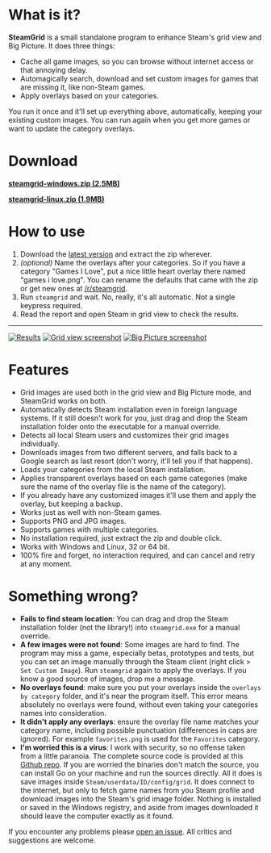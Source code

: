 # What is it? #

**SteamGrid** is a small standalone program to enhance Steam's grid view and Big Picture. It does three things:

- Cache all game images, so you can browse without internet access or that
  annoying delay.
- Automagically search, download and set custom images for games that are missing it, like non-Steam games.
- Apply overlays based on your categories.

You run it once and it'll set up everything above, automatically, keeping your existing custom images. You can run
again when you get more games or want to update the category overlays.

# Download #

[**steamgrid-windows.zip (2.5MB)**](https://github.com/boppreh/steamgrid/releases/download/v1.3.0/steamgrid-windows.zip)

[**steamgrid-linux.zip (1.9MB)**](https://github.com/boppreh/steamgrid/releases/download/v1.3.0/steamgrid-linux.zip)

# How to use #

1. Download the [latest version](https://github.com/boppreh/steamgrid/releases/latest) and extract the zip wherever.
2. *(optional)* Name the overlays after your categories. So if you have a category "Games I Love", put a nice little heart overlay there named "games i love.png". You can rename the defaults that came with the zip or get new ones at [/r/steamgrid](http://www.reddit.com/r/steamgrid/wiki/overlays).
3. Run `steamgrid` and wait. No, really, it's all automatic. Not a single keypress required.
4. Read the report and open Steam in grid view to check the results.

---

[![Results](https://i.imgur.com/QBHZVNx.png)](https://github.com/boppreh/steamgrid/releases/latest)
[![Grid view screenshot](http://i.imgur.com/abnqZ6C.png)](http://i.imgur.com/abnqZ6C.png)
[![Big Picture screenshot](http://i.imgur.com/gv7xDda.png)](http://i.imgur.com/gv7xDda.png)

# Features #

- Grid images are used both in the grid view and Big Picture mode, and SteamGrid works on both.
- Automatically detects Steam installation even in foreign language systems. If
  it still doesn't work for you, just drag and drop the Steam installation folder
  onto the executable for a manual override.
- Detects all local Steam users and customizes their grid images individually.
- Downloads images from two different servers, and falls back to a Google
  search as last resort (don't worry, it'll tell you if that happens).
- Loads your categories from the local Steam installation.
- Applies transparent overlays based on each game categories (make sure the name
  of the overlay file is the name of the category).
- If you already have any customized images it'll use them and apply the
  overlay, but keeping a backup.
- Works just as well with non-Steam games.
- Supports PNG and JPG images.
- Supports games with multiple categories.
- No installation required, just extract the zip and double click.
- Works with Windows and Linux, 32 or 64 bit.
- 100% fire and forget, no interaction required, and can cancel and retry at any moment.

# Something wrong? #

- **Fails to find steam location**: You can drag and drop the Steam installation folder (not the library!) into `steamgrid.exe` for a manual override.
- **A few images were not found**: Some images are hard to find. The program may miss a game, especially betas, prototypes and tests, but you can set an image manually through the Steam client (right click > `Set Custom Image`). Run `steamgrid` again to apply the overlays. If you know a good source of images, drop me a message.
- **No overlays found**: make sure you put your overlays inside the `overlays by category` folder, and it's near the program itself. This error means absolutely no overlays were found, without even taking your categories names into consideration.
- **It didn't apply any overlays**: ensure the overlay file name matches your category name, including possible punctuation (differences in caps are ignored). For example `favorites.png` is used for the `Favorites` category.
- **I'm worried this is a virus**: I work with security, so no offense taken from a little paranoia. The complete source code is provided at this [Github repo](https://github.com/boppreh/steamgrid). If you are worried the binaries don't match the source, you can install Go on your machine and run the sources directly. All it does is save images inside `Steam/userdata/ID/config/grid`. It does connect to the internet, but only to fetch game names from you Steam profile and download images into the Steam's grid image folder. Nothing is installed or saved in the Windows registry, and aside from images downloaded it should leave the computer exactly as it found.

If you encounter any problems please [open an issue](https://github.com/boppreh/steamgrid/issues/new). All critics and suggestions are welcome.
